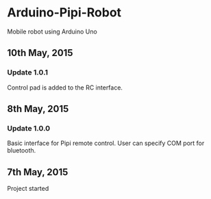 # Arduino-Pipi-Robot

Mobile robot using Arduino Uno

## 10th May, 2015
### Update 1.0.1
Control pad is added to the RC interface.

## 8th May, 2015
### Update 1.0.0
Basic interface for Pipi remote control. User can specify COM port for bluetooth.

## 7th May, 2015
Project started
